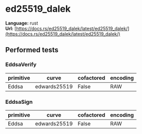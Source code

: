 # ed25519_dalek

**Language:**
rust\
**Url:**
[https://docs.rs/ed25519_dalek/latest/ed25519_dalek/](https://docs.rs/ed25519_dalek/latest/ed25519_dalek/)

## Performed tests

### EddsaVerify

| primitive | curve | cofactored | encoding |
| --- | --- | --- | --- |
| Eddsa | edwards25519 | False | RAW |

### EddsaSign

| primitive | curve | cofactored | encoding |
| --- | --- | --- | --- |
| Eddsa | edwards25519 | False | RAW |
